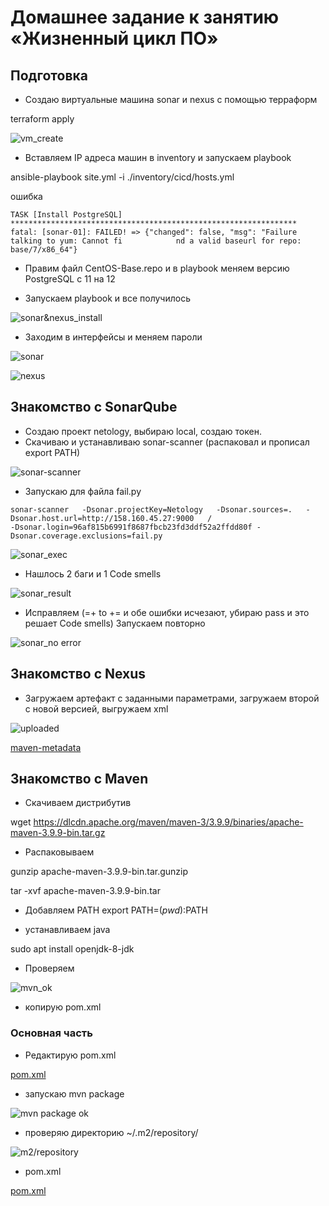 # Домашнее задание к занятию «Жизненный цикл ПО»

## Подготовка

* Создаю виртуальные машина sonar и nexus с помощью терраформ

terraform apply

![vm_create](https://github.com/A-Tagir/neto_ansible/blob/main/07/CICD_yacloud_setup.png)

* Вставляем IP адреса машин в inventory и запускаем playbook

ansible-playbook site.yml -i ./inventory/cicd/hosts.yml

ошибка 

```
TASK [Install PostgreSQL] ****************************************************************
fatal: [sonar-01]: FAILED! => {"changed": false, "msg": "Failure talking to yum: Cannot fi            nd a valid baseurl for repo: base/7/x86_64"}
```

* Правим файл CentOS-Base.repo и в playbook меняем версию PostgreSQL c 11 на 12

* Запускаем playbook и все получилось

![sonar&nexus_install](https://github.com/A-Tagir/neto_ansible/blob/main/07/CICD_sonar_nexus_install.png)

* Заходим в интерфейсы и меняем пароли

![sonar](https://github.com/A-Tagir/neto_ansible/blob/main/07/CICD_sonar_ok.png)

![nexus](https://github.com/A-Tagir/neto_ansible/blob/main/07/CICD_nexus_ok.png)

## Знакомство с SonarQube

* Создаю проект netology, выбираю local, создаю токен.
* Скачиваю и устанавливаю sonar-scanner (распаковал и прописал export PATH)
  
![sonar-scanner](https://github.com/A-Tagir/neto_ansible/blob/main/07/CICD_sonar_scanner_version.png)

* Запускаю для файла fail.py
```
sonar-scanner   -Dsonar.projectKey=Netology   -Dsonar.sources=.   -Dsonar.host.url=http://158.160.45.27:9000   /
-Dsonar.login=96af815b6991f8687fbcb23fd3ddf52a2ffdd80f -Dsonar.coverage.exclusions=fail.py
```
![sonar_exec](https://github.com/A-Tagir/neto_ansible/blob/main/07/CICD_sonar_scanner_exec.png)

* Нашлось 2 баги и 1 Code smells

![sonar_result](https://github.com/A-Tagir/neto_ansible/blob/main/07/CICD_sonar_scanner_result.png)

* Исправляем  (=+ to += и обе ошибки исчезают,  убираю pass и это решает Code smells)  Запускаем повторно

![sonar_no error](https://github.com/A-Tagir/neto_ansible/blob/main/07/CICD_sonar_scanner_no_errors.png)

## Знакомство с Nexus

* Загружаем артефакт с заданными параметрами, загружаем второй с новой версией, выгружаем xml

![uploaded](https://github.com/A-Tagir/neto_ansible/blob/main/07/CICD_nexus_uploaded.png)


[maven-metadata](https://github.com/A-Tagir/neto_ansible/blob/main/07/maven-metadata.xml)

## Знакомство с Maven

* Скачиваем дистрибутив

wget https://dlcdn.apache.org/maven/maven-3/3.9.9/binaries/apache-maven-3.9.9-bin.tar.gz

* Распаковываем 

gunzip apache-maven-3.9.9-bin.tar.gunzip

tar -xvf apache-maven-3.9.9-bin.tar

* Добавляем PATH   export PATH=$(pwd):$PATH

* устанавливаем java 

sudo apt install openjdk-8-jdk

* Проверяем

![mvn_ok](https://github.com/A-Tagir/neto_ansible/blob/main/07/CICD_mvn_ok.png)

* копирую pom.xml

### Основная часть

* Редактирую pom.xml

[pom.xml](https://github.com/A-Tagir/neto_ansible/blob/main/07/mvn/pom.xml)

* запускаю mvn package

![mvn package ok](https://github.com/A-Tagir/neto_ansible/blob/main/07/CICD_mvn_package_ok.png)

* проверяю директорию ~/.m2/repository/

![m2/repository](https://github.com/A-Tagir/neto_ansible/blob/main/07/CICD_mvn_m2_repo.png)

* pom.xml

[pom.xml](https://github.com/A-Tagir/neto_ansible/blob/main/07/mvn/pom.xml)



